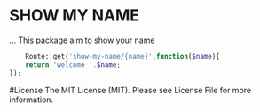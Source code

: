 # SHOW MY NAME
... This package aim to show your name

```php
	Route::get('show-my-name/{name}',function($name){
	return 'welcome '.$name;
});
```

#License
The MIT License (MIT). Please see License File for more information.

